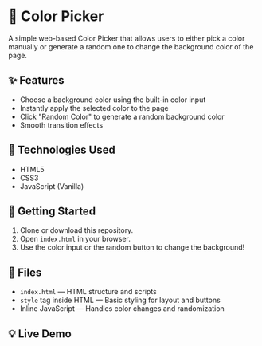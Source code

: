 # 🎨 Color Picker

A simple web-based Color Picker that allows users to either pick a color manually or generate a random one to change the background color of the page.

## ✨ Features

- Choose a background color using the built-in color input
- Instantly apply the selected color to the page
- Click "Random Color" to generate a random background color
- Smooth transition effects

## 🔧 Technologies Used

- HTML5  
- CSS3  
- JavaScript (Vanilla)

## 🚀 Getting Started

1. Clone or download this repository.
2. Open `index.html` in your browser.
3. Use the color input or the random button to change the background!

## 📁 Files

- `index.html` — HTML structure and scripts
- `style` tag inside HTML — Basic styling for layout and buttons
- Inline JavaScript — Handles color changes and randomization

## 💡 Live Demo
